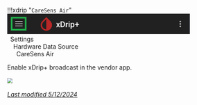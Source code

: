!!!xdrip "`CareSens Air`"  
    <img src="../../images/hamburger_menu.png" style="zoom:75%;" />  
    &ensp;Settings  
    &emsp;Hardware Data Source  
    &ensp;&emsp;CareSens Air

Enable xDrip+ broadcast in the vendor app.

<img src="../images/CareSens.png" style="zoom:75%;" />

</br>

[*Last modified 5/12/2024*](https://github.com/NightscoutFoundation/xDrip/releases/tag/2024.11.26)
